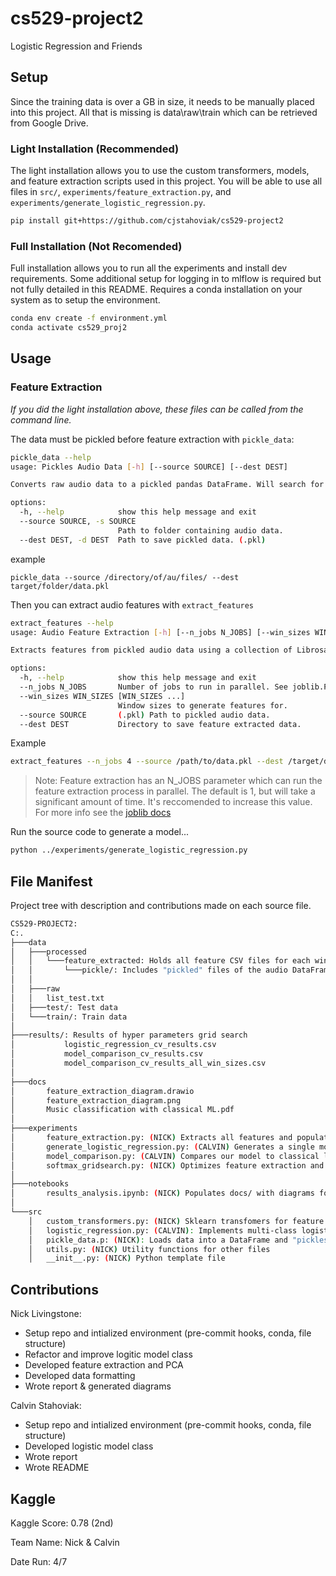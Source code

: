 # cs529-project2
Logistic Regression and Friends


## Setup
Since the training data is over a GB in size, it needs to be manually placed into this project. All that is missing is data\raw\train which can be retrieved from Google Drive.

### Light Installation (Recommended)
The light installation allows you to use the custom transformers, models, and feature extraction scripts used in this project. You will be able to use all files in `src/`, `experiments/feature_extraction.py`, and `experiments/generate_logistic_regression.py`.

```bash
pip install git+https://github.com/cjstahoviak/cs529-project2
```

### Full Installation (Not Recomended)
Full installation allows you to run all the experiments and install dev requirements. Some additional setup for logging in to mlflow is required but not fully detailed in this README. Requires a conda installation on your system as to setup the environment.
```bash
conda env create -f environment.yml
conda activate cs529_proj2
```
## Usage

### Feature Extraction

*If you did the light installation above, these files can be called from the command line.*

The data must be pickled before feature extraction with `pickle_data`:
```bash
pickle_data --help
usage: Pickles Audio Data [-h] [--source SOURCE] [--dest DEST]

Converts raw audio data to a pickled pandas DataFrame. Will search for .au files in the given directory.

options:
  -h, --help            show this help message and exit
  --source SOURCE, -s SOURCE
                        Path to folder containing audio data.
  --dest DEST, -d DEST  Path to save pickled data. (.pkl)
```

example

```
pickle_data --source /directory/of/au/files/ --dest target/folder/data.pkl
```

Then you can extract audio features with `extract_features`

```bash
extract_features --help
usage: Audio Feature Extraction [-h] [--n_jobs N_JOBS] [--win_sizes WIN_SIZES [WIN_SIZES ...]] --source SOURCE [--dest DEST]

Extracts features from pickled audio data using a collection of Librosa features. It will automatically generate a new file for each window size. 

options:
  -h, --help            show this help message and exit
  --n_jobs N_JOBS       Number of jobs to run in parallel. See joblib.Parallel for more information.
  --win_sizes WIN_SIZES [WIN_SIZES ...]
                        Window sizes to generate features for.
  --source SOURCE       (.pkl) Path to pickled audio data.
  --dest DEST           Directory to save feature extracted data.
```

Example
```bash
extract_features --n_jobs 4 --source /path/to/data.pkl --dest /target/directory/ --win_sizes 1024 2048 4096 
```

> Note: Feature extraction has an N_JOBS parameter which can run the feature extraction process in parallel. The default is 1, but will take a significant amount of time. It's reccomended to increase this value. For more info see the [joblib docs](https://joblib.readthedocs.io/en/latest/generated/joblib.Parallel.html)

Run the source code to generate a model...
```bash
python ../experiments/generate_logistic_regression.py
```


## File Manifest
Project tree with description and contributions made on each source file.
```bash
CS529-PROJECT2:
C:.
├───data
│   ├───processed
│   │   └───feature_extracted: Holds all feature CSV files for each window size
│   │       └───pickle/: Includes "pickled" files of the audio DataFrames for quick access.
│   │
│   ├───raw
│   │   list_test.txt
│   ├───test/: Test data
│   └───train/: Train data
│
├───results/: Results of hyper parameters grid search
│           logistic_regression_cv_results.csv
│           model_comparison_cv_results.csv
│           model_comparison_cv_results_all_win_sizes.csv
│
├───docs
│       feature_extraction_diagram.drawio
│       feature_extraction_diagram.png
│       Music classification with classical ML.pdf
│
├───experiments
│       feature_extraction.py: (NICK) Extracts all features and populates feature_extracted/
│       generate_logistic_regression.py: (CALVIN) Generates a single model using training data to test
│       model_comparison.py: (CALVIN) Compares our model to classical learning models
│       softmax_gridsearch.py: (NICK) Optimizes feature extraction and model hyperparameters
│
├───notebooks
│       results_analysis.ipynb: (NICK) Populates docs/ with diagrams for the report
│
└───src
    │   custom_transformers.py: (NICK) Sklearn transfomers for feature extraction and grid search
    │   logistic_regression.py: (CALVIN): Implements multi-class logistic regression.
    │   pickle_data.p: (NICK): Loads data into a DataFrame and "pickles" it into pickle/
    │   utils.py: (NICK) Utility functions for other files
    │   __init__.py: (NICK) Python template file
```

## Contributions
Nick Livingstone:
- Setup repo and intialized environment (pre-commit hooks, conda, file structure)
- Refactor and improve logitic model class
- Developed feature extraction and PCA
- Developed data formatting
- Wrote report & generated diagrams

Calvin Stahoviak:
- Setup repo and intialized environment (pre-commit hooks, conda, file structure)
- Developed logistic model class
- Wrote report
- Wrote README

## Kaggle
Kaggle Score: 0.78 (2nd)

Team Name: Nick & Calvin

Date Run: 4/7

